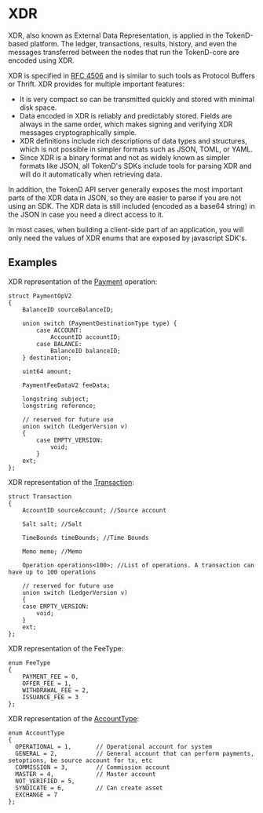 # XDR

XDR, also known as External Data Representation, is applied in the TokenD-based platform. 
The ledger, transactions, results, history, and even the messages transferred between the nodes that run the 
TokenD-core are encoded using XDR.

XDR is specified in [RFC 4506][1] and is similar to such tools as Protocol Buffers or Thrift. XDR provides for multiple important features:

* It is very compact so can be transmitted quickly and stored with minimal disk space.
* Data encoded in XDR is reliably and predictably stored. Fields are always in the same order, 
which makes signing and verifying XDR messages cryptographically simple.
* XDR definitions include rich descriptions of data types and structures, which is not possible 
in simpler formats such as JSON, TOML, or YAML.
* Since XDR is a binary format and not as widely known as simpler formats like JSON, all TokenD's
SDKs include tools for parsing XDR and will do it automatically when retrieving data.

In addition, the TokenD API server generally exposes the most important parts of the XDR data in JSON, so 
they are easier to parse if you are not using an SDK. The XDR data is still included (encoded as a base64 string) 
in the JSON in case you need a direct access to it.

In most cases, when building a client-side part of an application, you will only need the values of XDR enums
that are exposed by javascript SDK's.

## Examples

XDR representation of the [Payment][3] operation:

```
struct PaymentOpV2
{
    BalanceID sourceBalanceID;

    union switch (PaymentDestinationType type) {
        case ACCOUNT:
            AccountID accountID;
        case BALANCE:
            BalanceID balanceID;
    } destination;

    uint64 amount;

    PaymentFeeDataV2 feeData;

    longstring subject;
    longstring reference;

    // reserved for future use
    union switch (LedgerVersion v)
    {
        case EMPTY_VERSION:
            void;
        }
    ext;
};
```

XDR representation of the [Transaction][4]:

```
struct Transaction
{
    AccountID sourceAccount; //Source account

    Salt salt; //Salt

    TimeBounds timeBounds; //Time Bounds

    Memo memo; //Memo

    Operation operations<100>; //List of operations. A transaction can have up to 100 operations

    // reserved for future use
    union switch (LedgerVersion v)
    {
    case EMPTY_VERSION:
        void;
    }
    ext;
};
```

XDR representation of the FeeType:

```
enum FeeType
{
    PAYMENT_FEE = 0,
    OFFER_FEE = 1,
    WITHDRAWAL_FEE = 2,
    ISSUANCE_FEE = 3
};
```

XDR representation of the [AccountType][5]:

```
enum AccountType
{
  OPERATIONAL = 1,       // Operational account for system
  GENERAL = 2,           // General account that can perform payments, setoptions, be source account for tx, etc
  COMMISSION = 3,        // Commission account
  MASTER = 4,            // Master account
  NOT_VERIFIED = 5,
  SYNDICATE = 6,         // Can create asset
  EXCHANGE = 7
};
```

[1]: https://tools.ietf.org/html/rfc4506.html
[3]: /tech/operations/payment.md
[4]: /tech/key_entities/transaction.md
[5]: /tech/key_entities/accounts.md#account-type
